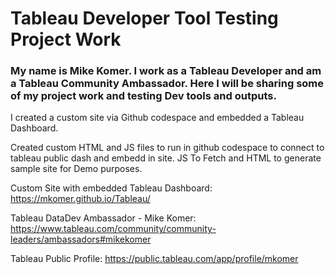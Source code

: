 # Tableau Developer Tool Testing Project Work
### My name is Mike Komer. I work as a Tableau Developer and am a Tableau Community Ambassador. Here I will be sharing some of my project work and testing Dev tools and outputs. 

I created a custom site via Github codespace and embedded a Tableau Dashboard.

Created custom HTML and JS files to run in github codespace to connect to tableau public dash and embedd in site. JS To Fetch and HTML to generate sample site for Demo purposes.

Custom Site with embedded Tableau Dashboard: https://mkomer.github.io/Tableau/

Tableau DataDev Ambassador - Mike Komer:
https://www.tableau.com/community/community-leaders/ambassadors#mikekomer

Tableau Public Profile:
https://public.tableau.com/app/profile/mkomer
